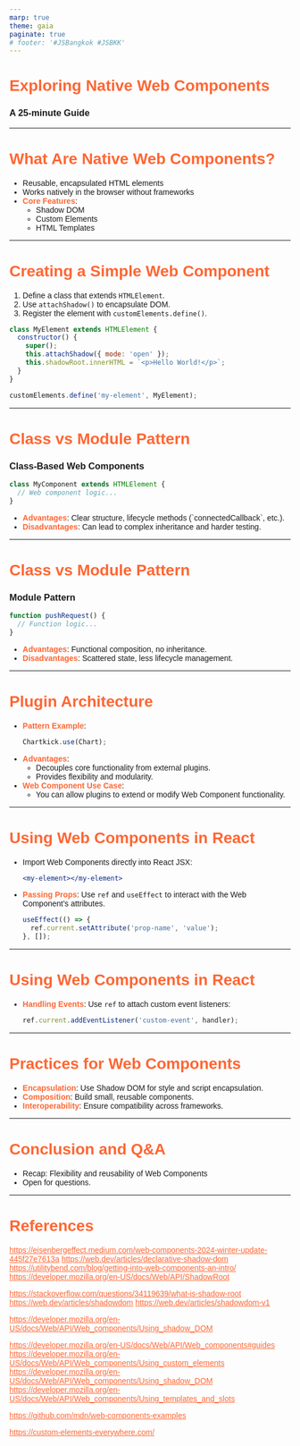 ```yaml
---
marp: true
theme: gaia
paginate: true
# footer: '#JSBangkok #JSBKK'
---
```


<style>
  @import url('https://fonts.googleapis.com/css2?family=K2D:ital,wght@0,100;0,200;0,300;0,400;0,500;0,600;0,700;0,800;1,100;1,200;1,300;1,400;1,500;1,600;1,700;1,800&display=swap');

  h1, b, strong,
  h2, h3, h4,
  a, li,
  p {
    font-family: "K2D", sans-serif;
  }

  h1, a, b, strong {
    color: rgb(255 102 51) !important;
  }

  section {
    background: white;
  }

  footer {
    font-size: 20px;
    text-align: left;
  }
</style>

# Exploring Native Web Components

### A 25-minute Guide

---

# What Are Native Web Components?

- Reusable, encapsulated HTML elements
- Works natively in the browser without frameworks
- **Core Features**:
  - Shadow DOM
  - Custom Elements
  - HTML Templates

<!--
Speaker Notes:
- Native Web Components allow developers to create custom HTML tags.
- They are framework-agnostic and work in any browser that supports them.
- Shadow DOM provides encapsulation for style and structure, while Custom Elements enable defining custom HTML tags.
-->

---

# Creating a Simple Web Component

<!-- ### Steps: -->
1. Define a class that extends `HTMLElement`.
2. Use `attachShadow()` to encapsulate DOM.
3. Register the element with `customElements.define()`.

```javascript
class MyElement extends HTMLElement {
  constructor() {
    super();
    this.attachShadow({ mode: 'open' });
    this.shadowRoot.innerHTML = `<p>Hello World!</p>`;
  }
}

customElements.define('my-element', MyElement);
```

<!--
Speaker Notes:
- This is a basic Web Component implementation.
- Shadow DOM encapsulates the component's DOM and CSS, ensuring it doesn’t affect the rest of the page.
- \`customElements.define\` is how the browser recognizes your new HTML element.
-->

---

# Class vs Module Pattern

### Class-Based Web Components

```js
class MyComponent extends HTMLElement {
  // Web component logic...
}
```

- **Advantages**: Clear structure, lifecycle methods (\`connectedCallback\`, etc.).
- **Disadvantages**: Can lead to complex inheritance and harder testing.

---

# Class vs Module Pattern

### Module Pattern

```js
function pushRequest() {
  // Function logic...
}
```

- **Advantages**: Functional composition, no inheritance.
- **Disadvantages**: Scattered state, less lifecycle management.

<!--
Speaker Notes:
- Class-based Web Components are the standard as they offer lifecycle methods like \`connectedCallback\`.
- Modules allow for a more functional approach, but state management becomes more difficult, especially without clear lifecycle callbacks.
-->

---

# Plugin Architecture

- **Pattern Example**:
  ```js
  Chartkick.use(Chart);
  ```
- **Advantages**:
  - Decouples core functionality from external plugins.
  - Provides flexibility and modularity.
- **Web Component Use Case**:
  - You can allow plugins to extend or modify Web Component functionality.

<!--
Speaker Notes:
- Plugins allow developers to inject or extend functionality in a Web Component.
- This keeps the core small and extensible.
-->

---

# Using Web Components in React

- Import Web Components directly into React JSX:
  ```jsx
  <my-element></my-element>
  ```
- **Passing Props**: Use `ref` and `useEffect` to interact with the Web Component’s attributes.
  ```jsx
  useEffect(() => {
    ref.current.setAttribute('prop-name', 'value');
  }, []);
  ```
<!--
Speaker Notes:
- Web Components can easily integrate with React by treating them like any other HTML element.
- You’ll need to use \`ref\`s in React to pass data or listen for events.
-->

---

# Using Web Components in React

- **Handling Events**: Use `ref` to attach custom event listeners:
  ```jsx
  ref.current.addEventListener('custom-event', handler);
  ```
---

# Practices for Web Components

- **Encapsulation**: Use Shadow DOM for style and script encapsulation.
- **Composition**: Build small, reusable components.
- **Interoperability**: Ensure compatibility across frameworks.

<!--
Speaker Notes:
- Encapsulation helps avoid style bleeding into or out of components.
- Compose small components rather than building large, complex ones.
- Always keep interoperability in mind so the components are reusable in different frameworks.
-->

---

# Conclusion and Q&A

- Recap: Flexibility and reusability of Web Components
- Open for questions.

<!--
Speaker Notes:
- Summarize key takeaways from the talk.
- Encourage questions on implementation, architecture, and potential use cases.
-->

---

# References

https://eisenbergeffect.medium.com/web-components-2024-winter-update-445f27e7613a
https://web.dev/articles/declarative-shadow-dom
https://utilitybend.com/blog/getting-into-web-components-an-intro/
https://developer.mozilla.org/en-US/docs/Web/API/ShadowRoot

https://stackoverflow.com/questions/34119639/what-is-shadow-root
https://web.dev/articles/shadowdom
https://web.dev/articles/shadowdom-v1

https://developer.mozilla.org/en-US/docs/Web/API/Web_components/Using_shadow_DOM

https://developer.mozilla.org/en-US/docs/Web/API/Web_components#guides
https://developer.mozilla.org/en-US/docs/Web/API/Web_components/Using_custom_elements
https://developer.mozilla.org/en-US/docs/Web/API/Web_components/Using_shadow_DOM
https://developer.mozilla.org/en-US/docs/Web/API/Web_components/Using_templates_and_slots

https://github.com/mdn/web-components-examples

https://custom-elements-everywhere.com/
